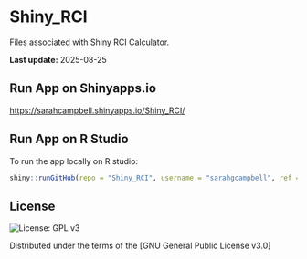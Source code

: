 # Shiny_RCI
Files associated with Shiny RCI Calculator.


**Last update:** 2025-08-25

## Run App on Shinyapps.io
<https://sarahcampbell.shinyapps.io/Shiny_RCI/>

## Run App on R Studio 
To run the app locally on R studio:
```r
shiny::runGitHub(repo = "Shiny_RCI", username = "sarahgcampbell", ref = "main")
```

## License
![License: GPL v3](https://img.shields.io/badge/License-GPLv3-blue.svg)

Distributed under the terms of the [GNU General Public License v3.0]
